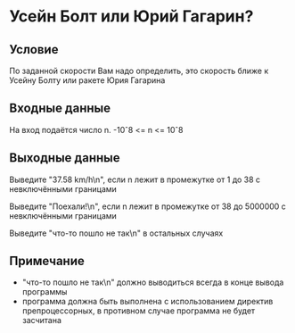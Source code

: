 # Усейн Болт или Юрий Гагарин?

## Условие 
По заданной скорости Вам надо определить, это скорость ближе к Усейну Болту или ракете Юрия Гагарина

## Входные данные
На вход подаётся число n. -10ˆ8 <= n <= 10ˆ8

## Выходные данные
Выведите "37.58 km/h\n", если n лежит в промежутке от 1 до 38 с невключёнными границами

Выведите "Поехали!\n", если n лежит в промежутке от 38 до 5000000 с невключёнными границами

Выведите "что-то пошло не так\n" в остальных случаях

## Примечание 
- "что-то пошло не так\n" должно выводиться всегда в конце вывода программы
- программа должна быть выполнена с использованием директив препроцессорных, в противном случае программа не будет засчитана

